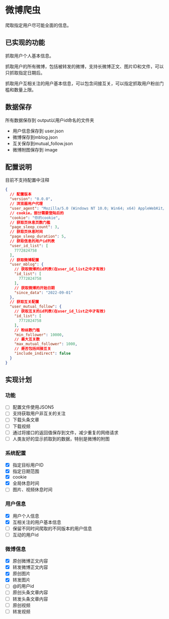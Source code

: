# 微博爬虫

爬取指定用户尽可能全面的信息。

## 已实现的功能

抓取用户个人基本信息。

抓取用户的所有微博，包括被转发的微博，支持长微博正文、图片ID和文件，可以只抓取指定日期后。

抓取用户互相关注的用户基本信息，可以包含间接互关，可以指定抓取用户粉丝门槛和数量上限。

## 数据保存

所有数据保存到 output以用户id命名的文件夹

* 用户信息保存到 user.json
* 微博保存到mblog.json
* 互关保存到mutual_follow.json
* 微博附图保存到 image

## 配置说明

目前不支持配置中注释

```json
{
  // 配置版本
  "version": "0.0.0",
  // 浏览器用户代理
  "user_agent": "Mozilla/5.0 (Windows NT 10.0; Win64; x64) AppleWebKit/537.36 (KHTML, like Gecko) Chrome/105.0.0.0 Safari/537.36 Edg/105.0.1343.33",
  // cookie，部分需要登陆后的
  "cookie": "你的cookie",
  // 获取页休息页数门槛
  "page_sleep_count": 3,
  // 获取页休息时间
  "page_sleep_duration": 5,
  // 获取信息的用户id列表
  "user_id_list": [
    7772824758
  ],
  // 获取微博配置
  "user_mblog": {
    // 获取微博的id列表(在user_id_list之中才有效)
    "id_list": [
      7772824758
    ],
    // 获取微博的开始日期
    "since_data": "2022-09-01"
  },
  // 获取互关配置
  "user_mutual_follow": {
    // 获取互关的id列表(在user_id_list之中才有效)
    "id_list": [
      7772824758
    ],
    // 粉丝数门槛
    "min_follower": 10000,
    // 最大互关数
    "max_mutual_follower": 1000,
    // 是否包括间接互关
    "include_indirect": false
  }
}
```

## 实现计划

### 功能

- [ ] 配置文件使用JSON5
- [ ] 支持获取用户非互关的关注
- [ ] 下载头条文章
- [ ] 下载视频
- [ ] 通过将接口的返回值保存到文件，减少重复的网络请求
- [ ] 人类友好的显示抓取到的数据，特别是微博的附图

### 系统配置

- [x] 指定目标用户ID
- [x] 指定日期范围
- [x] cookie
- [x] 全局休息时间
- [ ] 图片、视频休息时间

### 用户信息

- [x] 用户个人信息
- [x] 互相关注的用户基本信息
- [ ] 保留不同时间爬取的不同版本的用户信息
- [ ] 互动的用户id

### 微博信息

- [x] 原创微博正文内容
- [x] 转发微博正文内容
- [x] 原创图片
- [x] 转发图片
- [ ] @的用户id
- [ ] 原创头条文章内容
- [ ] 转发头条文章内容
- [ ] 原创视频
- [ ] 转发视频
